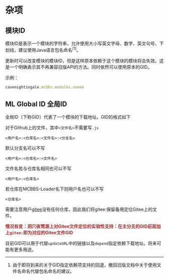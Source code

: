 # 杂项
## 模块ID
模块ID是表示一个模块的字符串，允许使用大小写英文字母、数字、英文句号、下划线，建议使用Java语言包名命名<sup>[1]</sup>。

更新时可以改变模块的模块ID，但是这样原本依赖于这个模块的模块将会失效。这是一个明确表示其不再兼容旧版API的方法。同时依然可以使用原本的GID。

示例：
```javascript
cavenightingale.mcbbs.modules.noeee
```
## ML Global ID 全局ID
全局ID（下称GID）代表了一个模块的下载地址。GID的格式如下

对于Github上的文件，其中`<文件名>`不需要写`.js`
```
<用户名>:<仓库名>:<文件名>:<分支名>
```
默认分支名可以不写
```
<用户名>:<仓库名>:<文件名>
```
文件名若与仓库名相同也可以不写
```
<用户名>:<仓库名>
```
若仓库在MCBBS-Loader名下则用户名也可以不写
```
<仓库名>
```
需要注意用户[gitee](https://github.com/gitee)没有任何仓库，因此我们将gitee:保留备用定位Gitee上的文件。

<span style="color: brown">**情况有变：洞穴夜莺源上对Gitee文件定位的实验性支持：在主分支的GID前面加上`gitee:`即为对应的Gitee文件GID**</span>

目前GID可以用于代替`updateURL`中的链接以及`depend`指定依赖下载地址。将来可能有更多用途。

---
1) 由于即将到来的关于GID指定依赖项支持的回退，撤回旧版文档中关于使用文件名命名代替包名命名的建议。